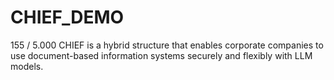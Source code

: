# CHIEF_DEMO
 155 / 5.000 CHIEF is a hybrid structure that enables corporate companies to use document-based information systems securely and flexibly with LLM models.
